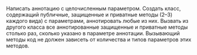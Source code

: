 Написать аннотацию с целочисленным параметром. Создать класс, содержащий публичные, защищенные и приватные методы (2–3) каждого вида) с параметрами, аннотировать любые из них. Вызвать из 
другого класса все аннотированные защищенные и приватные методы столько раз, сколько указано в параметре аннотации. Вызывающий методы код не должен зависеть от количества и типов параметров этих 
методов. 

